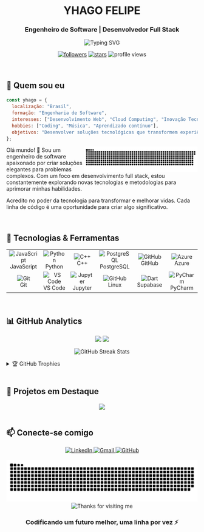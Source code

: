 <h1 align="center">YHAGO FELIPE</h1>
<h3 align="center">Engenheiro de Software | Desenvolvedor Full Stack</h3>

<p align="center">
  <img src="https://readme-typing-svg.herokuapp.com?font=Fira+Code&pause=1000&color=0969DA&center=true&vCenter=true&random=false&width=435&lines=Desenvolvedor+Full+Stack;Engenheiro+de+Software;Tecnologia+%26+Inova%C3%A7%C3%A3o" alt="Typing SVG" />
</p>

<p align="center">
  <a href="https://github.com/yyhago"><img src="https://img.shields.io/github/followers/yyhago?logo=github&style=for-the-badge" alt="followers" /></a>
  <a href="https://github.com/yyhago"><img src="https://img.shields.io/github/stars/yyhago?logo=github&style=for-the-badge" alt="stars" /></a>
  <img src="https://komarev.com/ghpvc/?username=yyhago&style=for-the-badge&color=0969da" alt="profile views" />
</p>

<br>

## 💫 Quem sou eu

```javascript
const yhago = {
  localização: "Brasil",
  formação: "Engenharia de Software",
  interesses: ["Desenvolvimento Web", "Cloud Computing", "Inovação Tecnológica"],
  hobbies: ["Coding", "Música", "Aprendizado contínuo"],
  objetivos: "Desenvolver soluções tecnológicas que transformem experiências"
};
```

<img align="right" width="300" src="https://github.com/CodeDiaz/CodeDiaz/raw/output/github-contribution-grid-snake.svg" alt="Snake animation" />

Olá mundo! 👋 Sou um engenheiro de software apaixonado por criar soluções elegantes para problemas complexos. Com um foco em desenvolvimento full stack, estou constantemente explorando novas tecnologias e metodologias para aprimorar minhas habilidades.

Acredito no poder da tecnologia para transformar e melhorar vidas. Cada linha de código é uma oportunidade para criar algo significativo.

<br>

## 🚀 Tecnologias & Ferramentas

<table align="center">
  <tr>
    <td align="center" width="96">
      <img src="https://techstack-generator.vercel.app/js-icon.svg" alt="JavaScript" width="65" height="65" />
      <br>JavaScript
    </td>
    <td align="center" width="96">
      <img src="https://techstack-generator.vercel.app/python-icon.svg" alt="Python" width="65" height="65" />
      <br>Python
    </td>
    <td align="center" width="96">
      <img src="https://techstack-generator.vercel.app/cpp-icon.svg" alt="C++" width="65" height="65" />
      <br>C++
    </td>
    <td align="center" width="96">
      <img src="https://techstack-generator.vercel.app/mysql-icon.svg" alt="PostgreSQL" width="65" height="65" />
      <br>PostgreSQL
    </td>
    <td align="center" width="96">
      <img src="https://techstack-generator.vercel.app/github-icon.svg" alt="GitHub" width="65" height="65" />
      <br>GitHub
    </td>
    <td align="center" width="96">
      <img src="https://techstack-generator.vercel.app/azure-icon.svg" alt="Azure" width="65" height="65" />
      <br>Azure
    </td>
  </tr>
  <tr>
    <td align="center" width="96">
      <img src="https://user-images.githubusercontent.com/25181517/192108372-f71d70ac-7ae6-4c0d-8395-51d8870c2ef0.png" alt="Git" width="48" height="48" />
      <br>Git
    </td>
    <td align="center" width="96">
      <img src="https://user-images.githubusercontent.com/25181517/192108891-d86b6220-e232-423a-bf5f-90903e6887c3.png" alt="VS Code" width="48" height="48" />
      <br>VS Code
    </td>
    <td align="center" width="96">
      <img src="https://user-images.githubusercontent.com/25181517/183914128-3fc88b4a-4ac1-40e6-9443-9a30182379b7.png" alt="Jupyter" width="48" height="48" />
      <br>Jupyter
    </td>
    <td align="center" width="96">
      <img src="https://user-images.githubusercontent.com/25181517/192108374-8da61ba1-99ec-41d7-80b8-fb2f7c0a4948.png" alt="GitHub" width="48" height="48" />
      <br>Linux
    </td>
    <td align="center" width="96">
      <img src="https://user-images.githubusercontent.com/25181517/186150304-1568ffdf-4c62-4bdc-9cf1-8d8efcea7c5b.png" alt="Dart" width="48" height="48" />
      <br>Supabase
    </td>
    <td align="center" width="96">
      <img src="https://user-images.githubusercontent.com/25181517/192109061-e138ca71-337c-4019-8d42-4792fdaa7128.png" alt="PyCharm" width="48" height="48" />
      <br>PyCharm
    </td>
  </tr>
</table>

<br>

## 📊 GitHub Analytics

<p align="center">
  <img height="180em" src="https://github-readme-stats.vercel.app/api?username=yyhago&show_icons=true&theme=tokyonight&include_all_commits=true&count_private=true&bg_color=00000000&hide_border=true" />
  <img height="180em" src="https://github-readme-stats.vercel.app/api/top-langs/?username=yyhago&layout=compact&langs_count=7&theme=tokyonight&bg_color=00000000&hide_border=true" />
</p>

<p align="center">
  <img src="https://github-readme-streak-stats.herokuapp.com/?user=yyhago&theme=tokyonight&hide_border=true&background=00000000" alt="GitHub Streak Stats" />
</p>

<details>
  <summary>🏆 GitHub Trophies</summary>
  <p align="center">
    <img src="https://github-profile-trophy.vercel.app/?username=yyhago&theme=nord&column=7&margin-w=15&margin-h=15&no-frame=true" alt="GitHub Trophies" />
  </p>
</details>

<br>

## 📝 Projetos em Destaque

<div align="center">
<a href="https://github.com/yyhago/yyhago">
  <img align="center" src="https://github-readme-stats.vercel.app/api/pin/?username=yyhago&repo=yyhago&theme=tokyonight&bg_color=00000000&hide_border=true" />
</a>
</div>

<br>

## 📫 Conecte-se comigo

<div align="center">
  <a href="https://www.linkedin.com/in/yhagofelipe/" target="_blank">
    <img src="https://img.shields.io/badge/LinkedIn-%230077B5.svg?style=for-the-badge&logo=linkedin&logoColor=white" alt="LinkedIn" />
  </a>
  <a href="mailto:yhago.felipe.teles@gmail.com" target="_blank">
    <img src="https://img.shields.io/badge/Gmail-D14836?style=for-the-badge&logo=gmail&logoColor=white" alt="Gmail" />
  </a>
  <a href="https://github.com/yyhago" target="_blank">
    <img src="https://img.shields.io/badge/GitHub-100000?style=for-the-badge&logo=github&logoColor=white" alt="GitHub" />
  </a>
</div>

<br>

<div align="center">
  <img src="https://raw.githubusercontent.com/Platane/snk/output/github-contribution-grid-snake-dark.svg" alt="GitHub Contribution Grid Snake Animation" />
</div>

<div align="center">
  <img height="120" alt="Thanks for visiting me" width="100%" src="https://raw.githubusercontent.com/BrunnerLivio/brunnerlivio/master/images/marquee.svg" />
</div>

<div align="center">
  <h3>Codificando um futuro melhor, uma linha por vez ⚡</h3>
</div>
